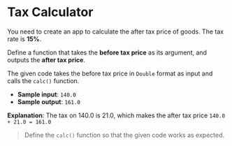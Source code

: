 # Tax Calculator

You need to create an app to calculate the after tax price of goods. The tax rate is **15%**.

Define a function that takes the **before tax price** as its argument, and outputs the **after tax price**.

The given code takes the before tax price in `Double` format as input and calls the `calc()` function.

- **Sample input**: `140.0`
- **Sample output**: `161.0`

**Explanation**: The tax on 140.0 is 21.0, which makes the after tax price `140.0 + 21.0 = 161.0`

>Define the `calc()` function so that the given code works as expected.
